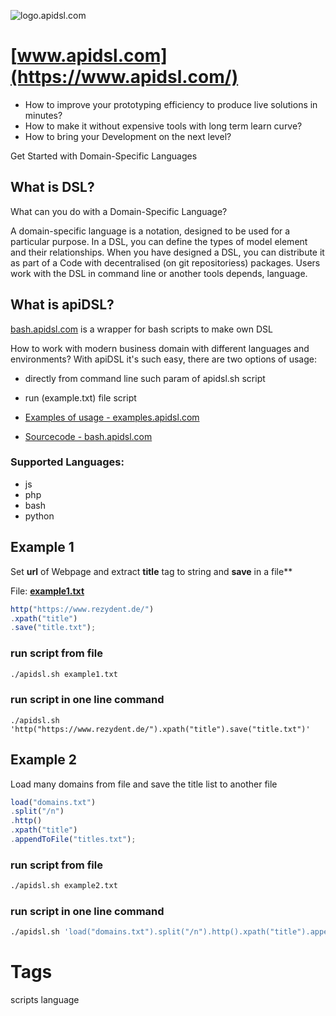 ![logo.apidsl.com](https://logo.apidsl.com/4/cover.png)

# [www.apidsl.com](https://www.apidsl.com/)

+ How to improve your prototyping efficiency to produce live solutions in minutes?
+ How to make it without expensive tools with long term learn curve?
+ How to bring your Development on the next level?

Get Started with Domain-Specific Languages

## What is DSL?


What can you do with a Domain-Specific Language?

A domain-specific language is a notation, designed to be used for a particular purpose. 
In a DSL, you can define the types of model element and their relationships.
When you have designed a DSL, you can distribute it as part of a Code with decentralised (on git repositoriess) packages. 
Users work with the DSL in command line or another tools depends, language.

## What is apiDSL?

[bash.apidsl.com](https://bash.apidsl.com/) is a wrapper for bash scripts to make own DSL

How to work with modern business domain with different languages and environments?
With apiDSL it's such easy, there are two options of usage:
+ directly from command line such param of apidsl.sh script
+ run (example.txt) file script

+ [Examples of usage - examples.apidsl.com](http://examples.apidsl.com)
+ [Sourcecode - bash.apidsl.com](http://bash.apidsl.com)


### Supported Languages:
+ js
+ php
+ bash
+ python


## Example 1 

Set **url** of Webpage and extract **title** tag to string and **save** in a file**

File: [**example1.txt**](example1.txt)
```js
http("https://www.rezydent.de/")
.xpath("title")
.save("title.txt");
```

### run script from file

```bash
./apidsl.sh example1.txt
```

### run script in one line command

```shell
./apidsl.sh 'http("https://www.rezydent.de/").xpath("title").save("title.txt")'
```

## Example 2

Load many domains from file and save the title list to another file

```js
load("domains.txt")
.split("/n")
.http()
.xpath("title")
.appendToFile("titles.txt");
```

### run script from file

```bash
./apidsl.sh example2.txt
```

### run script in one line command

```bash
./apidsl.sh 'load("domains.txt").split("/n").http().xpath("title").appendToFile("titles.txt")'
```


# Tags

scripts 
language
